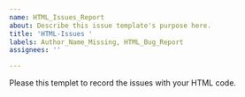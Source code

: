 ```yaml
---
name: HTML_Issues_Report
about: Describe this issue template's purpose here.
title: 'HTML-Issues '
labels: Author_Name_Missing, HTML_Bug_Report
assignees: ''

---
```


Please this templet to record the issues with your HTML code.
